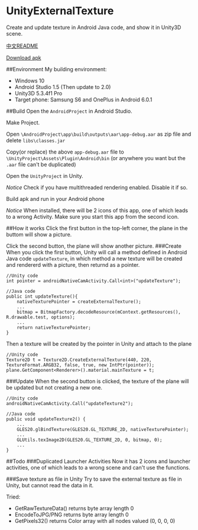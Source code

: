 # UnityExternalTexture
Create and update texture in Android Java code, and show it in Unity3D scene.

[中文README](https://github.com/xiaozhikang0916/UnityExternalTexture/blob/master/README_zh.md)

[Download apk](https://github.com/xiaozhikang0916/UnityExternalTexture/releases/download/0.1/proj.apk)

##Environment
My building environment:

* Windows 10
* Android Studio 1.5 (Then update to 2.0)
* Unity3D 5.3.4f1 Pro
* Target phone: Samsung S6 and OnePlus in Android 6.0.1

##Build
Open the `AndroidProject` in Android Studio.

Make Project.

Open `\AndroidProject\app\build\outputs\aar\app-debug.aar` as zip file 
and delete `libs\classes.jar`

Copy(or replace) the above `app-debug.aar` file to `\UnityProject\Assets\Plugin\Android\bin`
(or anywhere you want but the `.aar` file can't be duplicated)

Open the `UnityProject` in Unity.

*Notice* Check if you have multithreaded rendering enabled. Disable it if so.

Build apk and run in your Android phone

*Notice* When installed, there will be 2 icons of this app, one of which leads to a wrong Activity. Make sure you start this app from the second icon. 

##How it works
Click the first button in the top-left corner, the plane in the buttom will show a picture.

Click the second button, the plane will show another picture.
###Create
When you click the first button, Unity will call a method defined in Android Java code `updateTexture`, in which method a new texture will be created and rendererd with a picture,
then returnd as a pointer.
```
//Unity code
int pointer = androidNativeCamActivity.Call<int>("updateTexture");
```
```
//Java code 
public int updateTexture(){
    nativeTexturePointer = createExternalTexture();
    ...
    bitmap = BitmapFactory.decodeResource(mContext.getResources(), R.drawable.test, options);
    ...
    return nativeTexturePointer;
}
```
Then a texture will be created by the pointer in Unity and attach to the plane
```
//Unity code
Texture2D t = Texture2D.CreateExternalTexture(440, 220, TextureFormat.ARGB32, false, true, new IntPtr(pointer));
plane.GetComponent<Renderer>().material.mainTexture = t;
``` 
###Update
When the second button is clicked, the texture of the plane will be updated but not creating a new one.
```
//Unity code
androidNativeCamActivity.Call("updateTexture2");
```
```
//Java code
public void updateTexture2() {
    ...
    GLES20.glBindTexture(GLES20.GL_TEXTURE_2D, nativeTexturePointer);
    ...
    GLUtils.texImage2D(GLES20.GL_TEXTURE_2D, 0, bitmap, 0);
    ...
}    
```
##Todo
###Duplicated Launcher Activities
Now it has 2 icons and launcher activities, one of which leads to a wrong scene and can't use the functions.

###Save texture as file in Unity
Try to save the external texture as file in Unity, but cannot read the data in it.
             
Tried: 
* GetRawTextureData() returns byte array length 0
* EncodeToJPG/PNG returns byte array length 0
* GetPixels32() returns Color array with all nodes valued (0, 0, 0, 0)
